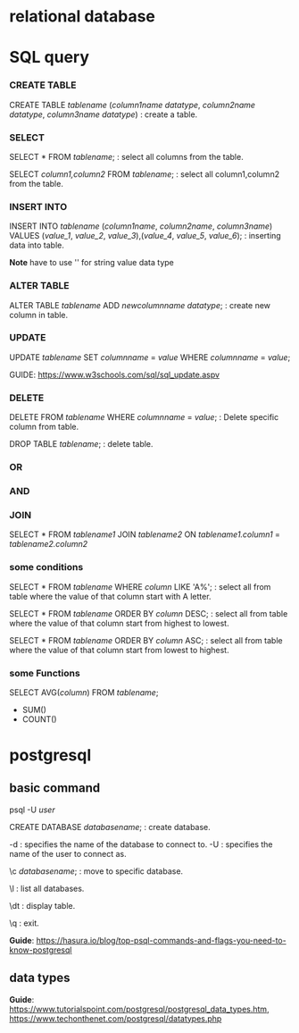 # relational database

# SQL query

### CREATE TABLE
CREATE TABLE *tablename* (*column1name* *datatype*, *column2name* *datatype*, *column3name* *datatype*)  : create a table.

### SELECT
SELECT * FROM *tablename*;  : select all columns from the  table.

SELECT *column1,column2* FROM *tablename*;  : select all column1,column2 from the table.

### INSERT INTO
INSERT INTO *tablename* (*column1name*, *column2name*, *column3name*) VALUES (*value_1*, *value_2*, *value_3*),(*value_4*, *value_5*, *value_6*); : inserting data into table.

**Note** have to use '' for string value data type

### ALTER TABLE    
ALTER TABLE *tablename* ADD *newcolumnname* *datatype*; : create new column in table.

### UPDATE
UPDATE *tablename* SET *columnname* = *value* WHERE *columnname* = *value*;

GUIDE: https://www.w3schools.com/sql/sql_update.aspv

### DELETE
DELETE FROM *tablename* WHERE *columnname* = *value*;  : Delete specific column from table.

DROP TABLE *tablename*; : delete table.

### OR

### AND

### JOIN

SELECT * FROM *tablename1* JOIN *tablename2* ON *tablename1.column1* = *tablename2.column2*



### some conditions
SELECT * FROM *tablename* WHERE *column* LIKE 'A%';  : select all from table where the value of that column start with A letter.

SELECT * FROM *tablename* ORDER BY *column* DESC; :  select all from table where the value of that column start from highest to lowest.

SELECT * FROM *tablename* ORDER BY *column* ASC; :  select all from table where the value of that column start from lowest to highest.

### some Functions
SELECT AVG(*column*) FROM *tablename*;
- SUM()
- COUNT()


# postgresql

## basic command

psql -U *user*

CREATE DATABASE *databasename*; : create database.

-d : specifies the name of the database to connect to.
-U : specifies the name of the user to connect as.

\c *databasename*;  : move to specific database.

\l : list all databases.

\dt  : display table.

\q : exit.

**Guide**: https://hasura.io/blog/top-psql-commands-and-flags-you-need-to-know-postgresql


## data types

**Guide**: https://www.tutorialspoint.com/postgresql/postgresql_data_types.htm,
https://www.techonthenet.com/postgresql/datatypes.php
